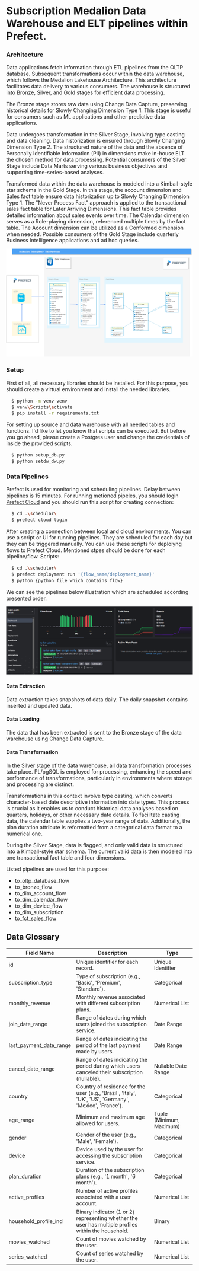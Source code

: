 # Subscription Medalion Data Warehouse and ELT pipelines within Prefect.

### Architecture
Data applications fetch information through ETL pipelines from the OLTP database. Subsequent transformations occur within the data warehouse, which follows the Medalion Lakehouse Architecture. This architecture facilitates data delivery to various consumers. The warehouse is structured into Bronze, Silver, and Gold stages for efficient data processing. 

The Bronze stage stores raw data using Change Data Capture, preserving historical details for Slowly Changing Dimension Type 1. This stage is useful for consumers such as ML applications and other predictive data applications.

Data undergoes transformation in the Silver Stage, involving type casting and data cleaning. Data historization is ensured through Slowly Changing Dimension Type 2. The structured nature of the data and the absence of Personally Identifiable Information (PII) in dimensions make in-house ELT the chosen method for data processing. Potential consumers of the Silver Stage include Data Marts serving various business objectives and supporting time-series-based analyses.

Transformed data within the data warehouse is modeled into a Kimball-style star schema in the Gold Stage. In this stage, the account dimension and Sales fact table ensure data historization up to Slowly Changing Dimension Type 1. The "Never Process Fact" approach is applied to the transactional sales fact table for Later Arriving Dimensions. This fact table provides detailed information about sales events over time. The Calendar dimension serves as a Role-playing dimension, referenced multiple times by the fact table. The Account dimension can be utilized as a Conformed dimension when needed. Possible consumers of the Gold Stage include quarterly Business Intelligence applications and ad hoc queries.


![alt text](https://github.com/shahinyusifli/dw-subscriptions/blob/main/document/architecture.png)


### Setup
First of all, all necessary libraries should be installed. For this purpose, you should create a virtual environment and install the needed libraries.

```bash
  $ python -m venv venv
  $ venv\Scripts\activate
  $ pip install -r requirements.txt
```
For setting up source and data warehouse with all needed tables and functions. I'd like to let you know that scripts can be executed. But before you go ahead, please create a Postgres user and change the credentials of inside the provided scripts. 
```bash
  $ python setup_db.py
  $ python setdw_dw.py
```
### Data Pipelines
Prefect is used for monitoring and scheduling pipelines. Delay between pipelines is 15 minutes. For running metioned pipeles, you should login [Prefect Cloud](https://www.prefect.io/cloud) and you should run this script for creating connection:
```bash
  $ cd .\schedular\
  $ prefect cloud login
```
After creating a connection between local and cloud environments. You can use a script or UI for running pipelines. They are scheduled for each day but they can be triggered manually.
You can use these scripts for deploiyng flows to Prefect Cloud. Mentioned stpes should be done for each pipeline/flow. Scripts:
```bash
  $ cd .\scheduler\ 
  $ prefect deployment run '{flow_name/deployment_name}'
  $ python {python file which contains flow}
```

We can see the pipelines below illustration which are scheduled according presented order.

![alt text](https://github.com/shahinyusifli/dw-subscriptions/blob/main/document/prefect-dasboard.png)

#### Data Extraction
Data extraction takes snapshots of data daily. The daily snapshot contains inserted and updated data. 

#### Data Loading
The data that has been extracted is sent to the Bronze stage of the data warehouse using Change Data Capture. 

#### Data Transformation
In the Silver stage of the data warehouse, all data transformation processes take place. PL/pgSQL is employed for processing, enhancing the speed and performance of transformations, particularly in environments where storage and processing are distinct.

Transformations in this context involve type casting, which converts character-based date descriptive information into date types. This process is crucial as it enables us to conduct historical data analyses based on quarters, holidays, or other necessary date details. To facilitate casting data, the calendar table supplies a two-year range of data. Additionally, the plan duration attribute is reformatted from a categorical data format to a numerical one.

During the Silver Stage, data is flagged, and only valid data is structured into a Kimball-style star schema. The current valid data is then modeled into one transactional fact table and four dimensions.

Listed pipelines are used for this purpose:
- to_oltp_database_flow
- to_bronze_flow
- to_dim_account_flow
- to_dim_calendar_flow
- to_dim_device_flow
- to_dim_subscription
- to_fct_sales_flow

## Data Glossary

| Field Name                | Description                                                                                           | Type                       |
|---------------------------|-------------------------------------------------------------------------------------------------------|----------------------------|
| id                        | Unique identifier for each record.                                                                    | Unique Identifier          |
| subscription_type         | Type of subscription (e.g., 'Basic', 'Premium', 'Standard').                                           | Categorical                |
| monthly_revenue           | Monthly revenue associated with different subscription plans.                                           | Numerical List             |
| join_date_range           | Range of dates during which users joined the subscription service.                                      | Date Range                 |
| last_payment_date_range   | Range of dates indicating the period of the last payment made by users.                                  | Date Range                 |
| cancel_date_range         | Range of dates indicating the period during which users canceled their subscription (nullable).       | Nullable Date Range        |
| country                   | Country of residence for the user (e.g., 'Brazil', 'Italy', 'UK', 'US', 'Germany', 'Mexico', 'France'). | Categorical                |
| age_range                 | Minimum and maximum age allowed for users.                                                            | Tuple (Minimum, Maximum)   |
| gender                    | Gender of the user (e.g., 'Male', 'Female').                                                          | Categorical                |
| device                    | Device used by the user for accessing the subscription service.                                        | Categorical                |
| plan_duration             | Duration of the subscription plans (e.g., '1 month', '6 month').                                       | Categorical                |
| active_profiles           | Number of active profiles associated with a user account.                                             | Numerical List             |
| household_profile_ind     | Binary indicator (1 or 2) representing whether the user has multiple profiles within the household.  | Binary                     |
| movies_watched            | Count of movies watched by the user.                                                                 | Numerical List             |
| series_watched            | Count of series watched by the user.                                                                 | Numerical List             |


